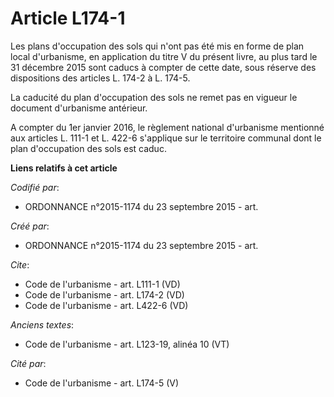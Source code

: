 # Article L174-1

Les plans d'occupation des sols qui n'ont pas été mis en forme de plan local d'urbanisme, en application du titre V du
présent livre, au plus tard le 31 décembre 2015 sont caducs à compter de cette date, sous réserve des dispositions des
articles L. 174-2 à L. 174-5. 

La caducité du plan d'occupation des sols ne remet pas en vigueur le document d'urbanisme antérieur. 

A compter du 1er janvier 2016, le règlement national d'urbanisme mentionné aux articles L. 111-1 et L. 422-6 s'applique sur
le territoire communal dont le plan d'occupation des sols est caduc.

**Liens relatifs à cet article**

_Codifié par_:

  - ORDONNANCE n°2015-1174 du 23 septembre 2015 - art.

_Créé par_:

  - ORDONNANCE n°2015-1174 du 23 septembre 2015 - art.

_Cite_:

  - Code de l'urbanisme - art. L111-1 (VD)
  - Code de l'urbanisme - art. L174-2 (VD)
  - Code de l'urbanisme - art. L422-6 (VD)

_Anciens textes_:

  - Code de l'urbanisme - art. L123-19, alinéa 10  (VT)

_Cité par_:

  - Code de l'urbanisme - art. L174-5 (V)
